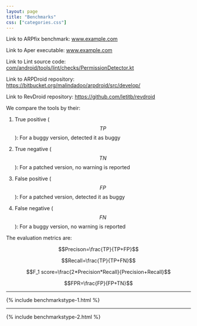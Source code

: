 ```yaml
---
layout: page
title: "Benchmarks"
css: ["categories.css"]
---
```


Link to ARPfix benchmark: <a href="https://www.example.com" target="_blank">www.example.com</a>

Link to Aper executable: <a href="https://www.example.com" target="_blank">www.example.com</a>

Link to Lint source code: <a href="https://android.googlesource.com/platform/tools/base/+/refs/heads/studio-main/lint/libs/lint-checks/src/main/java/com/android/tools/lint/checks/PermissionDetector.kt#458" target="_blank">com/android/tools/lint/checks/PermissionDetector.kt</a>

Link to ARPDroid repository: <a href="https://bitbucket.org/malindadoo/arpdroid/src/develop/" target="_blank">https://bitbucket.org/malindadoo/arpdroid/src/develop/</a>

Link to RevDroid repository: <a href="https://github.com/letitb/revdroid" target="_blank">https://github.com/letitb/revdroid</a>

We compare the tools by their:

1. True positive ($$TP$$): For a buggy version, detected it as buggy

2. True negative ($$TN$$): For a patched version, no warning is reported

3. False positive ($$FP$$): For a patched version, detected it as buggy

4. False negative ($$FN$$): For a buggy version, no warning is reported

The evaluation metrics are:

$$Precison=\frac{TP}{TP+FP}$$

$$Recall=\frac{TP}{TP+FN}$$

$$F_1 score=\frac{2*Precision*Recall}{Precision+Recall}$$

$$FPR=\frac{FP}{FP+TN}$$


-----

{% include benchmarkstype-1.html %}


-----

{% include benchmarkstype-2.html %}
